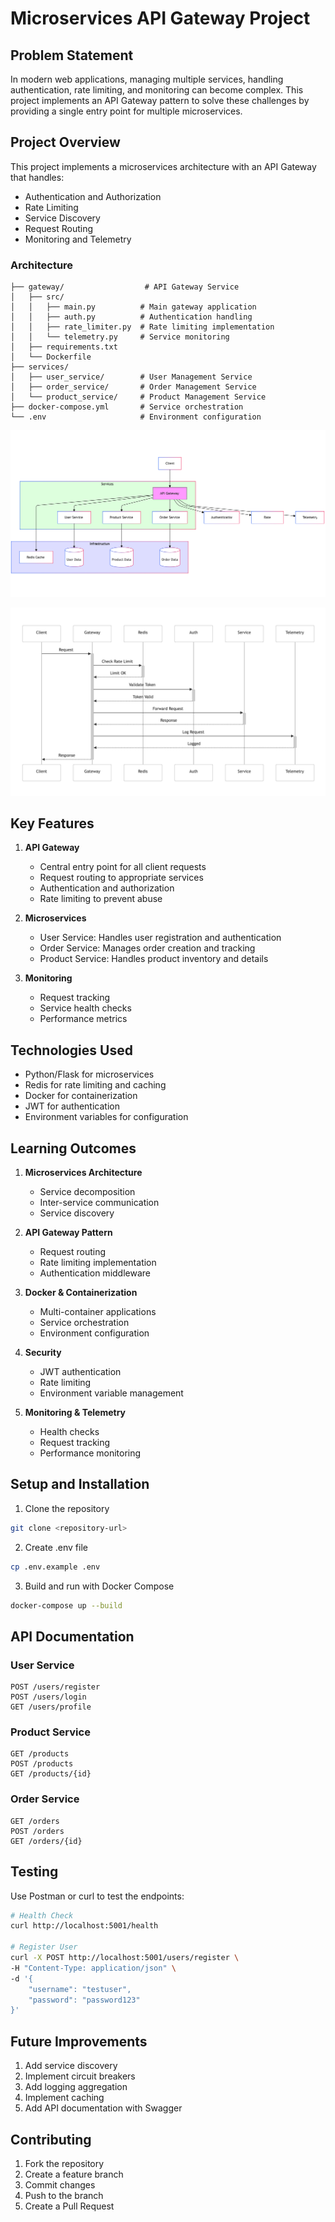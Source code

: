 # Microservices API Gateway Project

## Problem Statement
In modern web applications, managing multiple services, handling authentication, rate limiting, and monitoring can become complex. This project implements an API Gateway pattern to solve these challenges by providing a single entry point for multiple microservices.

## Project Overview
This project implements a microservices architecture with an API Gateway that handles:
- Authentication and Authorization
- Rate Limiting
- Service Discovery
- Request Routing
- Monitoring and Telemetry

### Architecture
```
├── gateway/                  # API Gateway Service
│   ├── src/
│   │   ├── main.py          # Main gateway application
│   │   ├── auth.py          # Authentication handling
│   │   ├── rate_limiter.py  # Rate limiting implementation
│   │   └── telemetry.py     # Service monitoring
│   ├── requirements.txt
│   └── Dockerfile
├── services/
│   ├── user_service/        # User Management Service
│   ├── order_service/       # Order Management Service
│   └── product_service/     # Product Management Service
├── docker-compose.yml       # Service orchestration
└── .env                     # Environment configuration
```

![Alt Text](https://github.com/github-pratik/API-Gateway-with-Microservices/blob/main/images/archit_micro.png)

![Alt Text](https://github.com/github-pratik/API-Gateway-with-Microservices/blob/main/images/flow_micro.png)



## Key Features
1. **API Gateway**
   - Central entry point for all client requests
   - Request routing to appropriate services
   - Authentication and authorization
   - Rate limiting to prevent abuse

2. **Microservices**
   - User Service: Handles user registration and authentication
   - Order Service: Manages order creation and tracking
   - Product Service: Handles product inventory and details

3. **Monitoring**
   - Request tracking
   - Service health checks
   - Performance metrics

## Technologies Used
- Python/Flask for microservices
- Redis for rate limiting and caching
- Docker for containerization
- JWT for authentication
- Environment variables for configuration

## Learning Outcomes
1. **Microservices Architecture**
   - Service decomposition
   - Inter-service communication
   - Service discovery

2. **API Gateway Pattern**
   - Request routing
   - Rate limiting implementation
   - Authentication middleware

3. **Docker & Containerization**
   - Multi-container applications
   - Service orchestration
   - Environment configuration

4. **Security**
   - JWT authentication
   - Rate limiting
   - Environment variable management

5. **Monitoring & Telemetry**
   - Health checks
   - Request tracking
   - Performance monitoring

## Setup and Installation
1. Clone the repository
```bash
git clone <repository-url>
```

2. Create .env file
```bash
cp .env.example .env
```

3. Build and run with Docker Compose
```bash
docker-compose up --build
```

## API Documentation
### User Service
```
POST /users/register
POST /users/login
GET /users/profile
```

### Product Service
```
GET /products
POST /products
GET /products/{id}
```

### Order Service
```
GET /orders
POST /orders
GET /orders/{id}
```

## Testing
Use Postman or curl to test the endpoints:

```bash
# Health Check
curl http://localhost:5001/health

# Register User
curl -X POST http://localhost:5001/users/register \
-H "Content-Type: application/json" \
-d '{
    "username": "testuser",
    "password": "password123"
}'
```

## Future Improvements
1. Add service discovery
2. Implement circuit breakers
3. Add logging aggregation
4. Implement caching
5. Add API documentation with Swagger

## Contributing
1. Fork the repository
2. Create a feature branch
3. Commit changes
4. Push to the branch
5. Create a Pull Request




